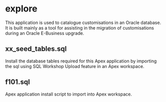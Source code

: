 explore
=======
This application is used to catalogue customisations in an Oracle database. It is built mainly as a tool for assisting in the migration of customisations during an Oracle E-Business upgrade.

xx_seed_tables.sql
--------------------
Install the database tables required for this Apex application by importing the sql using SQL Workshop Upload feature in an Apex workspace.

f101.sql
---------
Apex application install script to import into Apex workspace.



